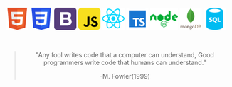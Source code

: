 <p align="center">
<!--   <strong>Technologies</strong> -->
</p>

<p align="center">
  <code><img height="50" src="./icons_tecnologias/html5-svgrepo-com.svg" alt="Hypertext Markup language" title="Html5" /></code>
  <code><img height="50" src="./icons_tecnologias/css3-svgrepo-com.svg" alt="Cascating cheat style" title="Css3" /></code>
  <code><img height="50" src="./icons_tecnologias/bootstrap-svgrepo-com.svg" alt="Bootstrap" title="Bootstrap" /></code>
  <code><img height="50" src="./icons_tecnologias/javascript-svgrepo-com.svg" alt="JavaScript" title="JavaScript/EcmaScript" /></code>
  <code><img height="50" src="./icons_tecnologias/reactjs-svgrepo-com.svg" alt="React" title="React" /></code>
  <code><img height="50" src="./icons_tecnologias/typescript_icon.svg" alt="Typescript" title="Typescript" /></code>
  <code><img height="50" src="./icons_tecnologias/node.svg" alt="Node" title="Node" /></code>
  <code><img height="50" src="./icons_tecnologias/mongodb.svg" alt="MongoDB" title="MongoDB" /></code>
  <code><img height="50" src="./icons_tecnologias/sql-database-generic-svgrepo-com.svg" alt="Sql" title="Sql" /></code>
</p>

<br/>

<blockquote align="center">
  <p>"Any fool writes code that a computer can understand, Good programmers write code that humans can understand."</p>
  <footer>-M. Fowler(1999)</footer>
</blockquote>

<br/>
